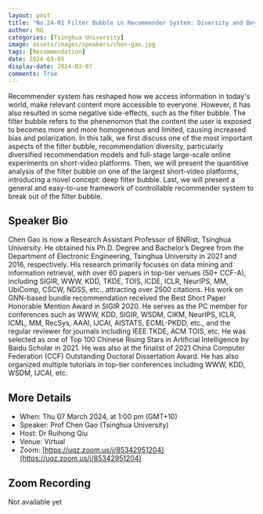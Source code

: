 ```yaml
---
layout: post
title: "No.24-01 Filter Bubble in Recommender System: Diversity and Beyond"
author: RQ
categories: [Tsinghua University]
image: assets/images/speakers/chen-gao.jpg
tags: [Recommendation]
date: 2024-03-05
display-date: 2024-03-07
comments: True
---
```


Recommender system has reshaped how we access information in today's world, make relevant content more accessible to everyone. However, it has also resulted in some negative side-effects, such as the filter bubble. The filter bubble refers to the phenenomon that the content the user is exposed to becomes more and more homogeneous and limited, causing increased bias and polarization. In this talk, we first discuss one of the most important aspects of the filter bubble, recommendation diversity, particularly diversified recommendation models and full-stage large-scale online experiments on short-video platforms. Then, we will present the quantitive analysis of the filter bubble on one of the largest short-video platforms, introducing a novel concept: deep filter bubble. Last, we will present a general and easy-to-use framework of controllable recommender system to break out of the filter bubble.

## Speaker Bio

Chen Gao is now a Research Assistant Professor of BNRist, Tsinghua University. He obtained his Ph.D. Degree and Bachelor’s Degree from the Department of Electronic Engineering, Tsinghua University in 2021 and 2016, respectively. His research primarily focuses on data mining and information retrieval, with over 60 papers in top-tier venues (50+ CCF-A), including SIGIR, WWW, KDD, TKDE, TOIS, ICDE, ICLR, NeurIPS, MM, UbiComp, CSCW, NDSS, etc., attracting over 2500 citations. His work on GNN-based bundle recommendation received the Best Short Paper Honorable Mention Award in SIGIR 2020. He serves as the PC member for conferences such as WWW, KDD, SIGIR, WSDM, CIKM, NeurIPS, ICLR, ICML, MM, RecSys, AAAI, IJCAI, AISTATS, ECML-PKDD, etc., and the regular reviewer for journals including IEEE TKDE, ACM TOIS, etc. He was selected as one of Top 100 Chinese Rising Stars in Artificial Intelligence by Baidu Scholar in 2021. He was also at the finalist of 2021 China Computer Federation (CCF) Outstanding Doctoral Dissertation Award. He has also organized multiple tutorials in top-tier conferences including WWW, KDD, WSDM, IJCAI, etc.
## More Details

- When: Thu 07 March 2024, at 1:00 pm (GMT+10)
- Speaker: Prof Chen Gao (Tsinghua University)
- Host: Dr Ruihong Qiu
- Venue: Virtual
- Zoom: [https://uqz.zoom.us/j/85342951204](https://uqz.zoom.us/j/85342951204)

## Zoom Recording
Not available yet
